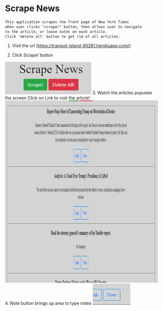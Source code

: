# Scrape News

    This application scrapes the front page of New York Times
    when user clicks "scrape!" button, then allows user to navigate
    to the article, or leave notes on each article.
    Click 'delete all' button to get rid of all articles.

1. Visit the url (https://tranquil-island-90281.herokuapp.com/)

2. Click Scrape! button
<img src="./public/img/scrape.png">
3. Watch the articles populate the screen
     Click on Link to visit the article!
<img src="./public/img/populate.png" width="800px" height="600px">
4. Note button brings up area to type notes
<img src="./public/img/note.png">